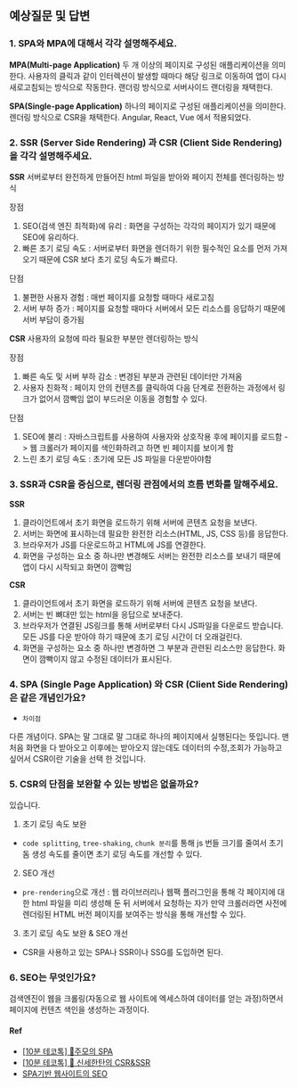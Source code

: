 ## 예상질문 및 답변

### 1. SPA와 MPA에 대해서 각각 설명해주세요.

**MPA(Multi-page Application)**
두 개 이상의 페이지로 구성된 애플리케이션을 의미한다. 사용자의 클릭과 같이 인터렉션이 발생할 때마다 해당 링크로 이동하여 앱이 다시 새로고침되는 방식으로 작동한다. 랜더링 방식으로 서버사이드 랜더링을 채택한다.

**SPA(Single-page Application)**
하나의 페이지로 구성된 애플리케이션을 의미한다. 렌더링 방식으로 CSR을 채택한다. Angular, React, Vue 에서 적용되었다.

### 2. SSR (Server Side Rendering) 과 CSR (Client Side Rendering)을 각각 설명해주세요.

**SSR**
서버로부터 완전하게 만들어진 html 파일을 받아와 페이지 전체를 렌더링하는 방식

장점

1. SEO(검색 엔진 최적화)에 유리 : 화면을 구성하는 각각의 페이지가 있기 때문에 SEO에 유리하다.
2. 빠른 초기 로딩 속도 : 서버로부터 화면을 렌더하기 위한 필수적인 요소를 먼저 가져오기 때문에 CSR 보다 초기 로딩 속도가 빠르다.

단점

1. 불편한 사용자 경험 : 매번 페이지를 요청할 때마다 새로고침
2. 서버 부하 증가 : 페이지를 요청할 때마다 서버에서 모든 리소스를 응답하기 때문에 서버 부담이 증가됨

**CSR**
사용자의 요청에 따라 필요한 부분만 렌더링하는 방식

장점

1. 빠른 속도 및 서버 부하 감소 : 변경된 부분과 관련된 데이터만 가져옴
2. 사용자 친화적 : 페이지 안의 컨텐츠를 클릭하여 다음 단계로 전환하는 과정에서 링크가 없어서 깜빡임 없이 부드러운 이동을 경험할 수 있다.

단점

1. SEO에 불리 : 자바스크립트를 사용하여 사용자와 상호작용 후에 페이지를 로드함 -> 웹 크롤러가 페이지를 색인화하려고 하면 빈 페이지를 보이게 함
2. 느린 초기 로딩 속도 : 초기에 모든 JS 파일을 다운받아야함

### 3. SSR과 CSR을 중심으로, 렌더링 관점에서의 흐름 변화를 말해주세요.

**SSR**

1. 클라이언트에서 초기 화면을 로드하기 위해 서버에 콘텐츠 요청을 보낸다.
2. 서버는 화면에 표시하는데 필요한 완전한 리소스(HTML, JS, CSS 등)를 응답한다.
3. 브라우저가 JS를 다운로드하고 HTML에 JS를 연결한다.
4. 화면을 구성하는 요소 중 하나만 변경해도 서버는 완전한 리소스를 보내기 때문에 앱이 다시 시작되고 화면이 깜빡임

**CSR**

1. 클라이언트에서 초기 화면을 로드하기 위해 서버에 콘텐츠 요청을 보낸다.
2. 서버는 빈 뼈대만 있는 html을 응답으로 보내준다.
3. 브라우저가 연결된 JS링크를 통해 서버로부터 다시 JS파일을 다운로드 받습니다. 모든 JS를 다운 받아야 하기 때문에 초기 로딩 시간이 더 오래걸린다.
4. 화면을 구성하는 요소 중 하나만 변경하면 그 부분과 관련된 리소스만 응답한다. 화면이 깜빡이지 않고 수정된 데이터가 표시된다.

### 4. SPA (Single Page Application) 와 CSR (Client Side Rendering) 은 같은 개념인가요?

- `차이점`

다른 개념이다. SPA는 말 그대로 말 그대로 하나의 페이지에서 실행된다는 뜻입니다. 맨 처음 화면을 다 받아오고 이후에는 받아오지 않는데도 데이터의 수정,조회가 가능하고 싶어서 CSR이란 기술을 선택 한 것입니다.

### 5. CSR의 단점을 보완할 수 있는 방법은 없을까요?

있습니다.

1. 초기 로딩 속도 보완

- `code splitting`, `tree-shaking`, `chunk 분리`를 통해 js 번들 크기를 줄여서 초기 돔 생성 속도를 줄이면 초기 로딩 속도를 개선할 수 있다.

2. SEO 개선

- `pre-rendering`으로 개선 : 웹 라이브러리나 웹팩 플러그인을 통해 각 페이지에 대한 html 파일을 미리 생성해 둔 뒤 서버에서 요청하는 자가 만약 크롤러라면 사전에 렌더링된 HTML 버전 페이지를 보여주는 방식을 통해 개선할 수 있다.

3. 초기 로딩 속도 보완 & SEO 개선

- CSR을 사용하고 있는 SPA나 SSR이나 SSG를 도입하면 된다.

### 6. SEO는 무엇인가요?

검색엔진이 웹을 크롤링(자동으로 웹 사이트에 엑세스하여 데이터를 얻는 과정)하면서 페이지에 컨텐츠 색인을 생성하는 과정이다.

#### Ref

- [[10분 테코톡] 🍻주모의 SPA](https://www.youtube.com/watch?v=vM_zQLnlyKw&t=22s)
- [[10분 테코톡] 🎨 신세한탄의 CSR&SSR](https://www.youtube.com/watch?v=YuqB8D6eCKE)
- [SPA기반 웹사이트의 SEO](https://www.ascentkorea.com/seo-for-spa/)

